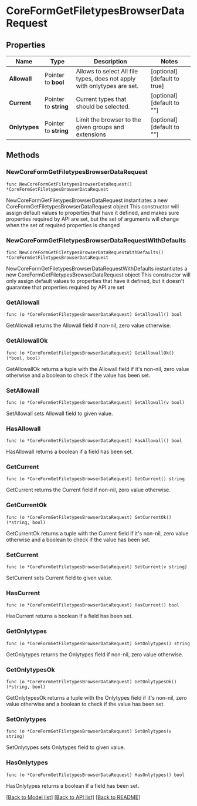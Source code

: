 # CoreFormGetFiletypesBrowserDataRequest

## Properties

Name | Type | Description | Notes
------------ | ------------- | ------------- | -------------
**Allowall** | Pointer to **bool** | Allows to select All file types, does not apply with onlytypes are set. | [optional] [default to true]
**Current** | Pointer to **string** | Current types that should be selected. | [optional] [default to ""]
**Onlytypes** | Pointer to **string** | Limit the browser to the given groups and extensions | [optional] [default to ""]

## Methods

### NewCoreFormGetFiletypesBrowserDataRequest

`func NewCoreFormGetFiletypesBrowserDataRequest() *CoreFormGetFiletypesBrowserDataRequest`

NewCoreFormGetFiletypesBrowserDataRequest instantiates a new CoreFormGetFiletypesBrowserDataRequest object
This constructor will assign default values to properties that have it defined,
and makes sure properties required by API are set, but the set of arguments
will change when the set of required properties is changed

### NewCoreFormGetFiletypesBrowserDataRequestWithDefaults

`func NewCoreFormGetFiletypesBrowserDataRequestWithDefaults() *CoreFormGetFiletypesBrowserDataRequest`

NewCoreFormGetFiletypesBrowserDataRequestWithDefaults instantiates a new CoreFormGetFiletypesBrowserDataRequest object
This constructor will only assign default values to properties that have it defined,
but it doesn't guarantee that properties required by API are set

### GetAllowall

`func (o *CoreFormGetFiletypesBrowserDataRequest) GetAllowall() bool`

GetAllowall returns the Allowall field if non-nil, zero value otherwise.

### GetAllowallOk

`func (o *CoreFormGetFiletypesBrowserDataRequest) GetAllowallOk() (*bool, bool)`

GetAllowallOk returns a tuple with the Allowall field if it's non-nil, zero value otherwise
and a boolean to check if the value has been set.

### SetAllowall

`func (o *CoreFormGetFiletypesBrowserDataRequest) SetAllowall(v bool)`

SetAllowall sets Allowall field to given value.

### HasAllowall

`func (o *CoreFormGetFiletypesBrowserDataRequest) HasAllowall() bool`

HasAllowall returns a boolean if a field has been set.

### GetCurrent

`func (o *CoreFormGetFiletypesBrowserDataRequest) GetCurrent() string`

GetCurrent returns the Current field if non-nil, zero value otherwise.

### GetCurrentOk

`func (o *CoreFormGetFiletypesBrowserDataRequest) GetCurrentOk() (*string, bool)`

GetCurrentOk returns a tuple with the Current field if it's non-nil, zero value otherwise
and a boolean to check if the value has been set.

### SetCurrent

`func (o *CoreFormGetFiletypesBrowserDataRequest) SetCurrent(v string)`

SetCurrent sets Current field to given value.

### HasCurrent

`func (o *CoreFormGetFiletypesBrowserDataRequest) HasCurrent() bool`

HasCurrent returns a boolean if a field has been set.

### GetOnlytypes

`func (o *CoreFormGetFiletypesBrowserDataRequest) GetOnlytypes() string`

GetOnlytypes returns the Onlytypes field if non-nil, zero value otherwise.

### GetOnlytypesOk

`func (o *CoreFormGetFiletypesBrowserDataRequest) GetOnlytypesOk() (*string, bool)`

GetOnlytypesOk returns a tuple with the Onlytypes field if it's non-nil, zero value otherwise
and a boolean to check if the value has been set.

### SetOnlytypes

`func (o *CoreFormGetFiletypesBrowserDataRequest) SetOnlytypes(v string)`

SetOnlytypes sets Onlytypes field to given value.

### HasOnlytypes

`func (o *CoreFormGetFiletypesBrowserDataRequest) HasOnlytypes() bool`

HasOnlytypes returns a boolean if a field has been set.


[[Back to Model list]](../README.md#documentation-for-models) [[Back to API list]](../README.md#documentation-for-api-endpoints) [[Back to README]](../README.md)


